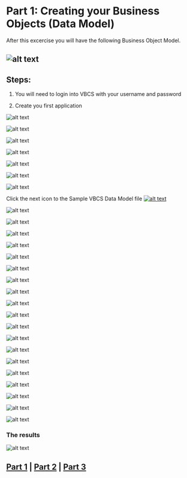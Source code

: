 # Part 1: Creating your Business Objects (Data Model)
After this excercise you will have the following Business Object Model.

![alt text](resources/images/bo/BO.png "Logo Title Text 1")
----
## Steps:
1. You will need to login into VBCS with your username and password

2. Create you first application

![alt text](resources/images/bo/1.png "Logo Title Text 1")

![alt text](resources/images/bo/2.png "Logo Title Text 1")

![alt text](resources/images/bo/3.png "Logo Title Text 1")

![alt text](resources/images/bo/4.png "Logo Title Text 1")

![alt text](resources/images/bo/5.png "Logo Title Text 1")

![alt text](resources/images/bo/6.png "Logo Title Text 1")

![alt text](resources/images/bo/7.png "Logo Title Text 1")

Click the next icon to the Sample VBCS Data Model file
<a href="resources/materials/Sample-VBCS-DataModel.xlsx">![alt text](resources/images/bo/8.png "Logo Title Text 1")</a>

![alt text](resources/images/bo/9.png "Logo Title Text 1")

![alt text](resources/images/bo/10.png "Logo Title Text 1")

![alt text](resources/images/bo/11.png "Logo Title Text 1")

![alt text](resources/images/bo/12.png "Logo Title Text 1")

![alt text](resources/images/bo/13.png "Logo Title Text 1")

![alt text](resources/images/bo/14.png "Logo Title Text 1")

![alt text](resources/images/bo/15.png "Logo Title Text 1")

![alt text](resources/images/bo/16.png "Logo Title Text 1")

![alt text](resources/images/bo/17.png "Logo Title Text 1")

![alt text](resources/images/bo/18.png "Logo Title Text 1")

![alt text](resources/images/bo/19.png "Logo Title Text 1")

![alt text](resources/images/bo/20.png "Logo Title Text 1")

![alt text](resources/images/bo/21.png "Logo Title Text 1")

![alt text](resources/images/bo/22.png "Logo Title Text 1")

![alt text](resources/images/bo/23.png "Logo Title Text 1")

![alt text](resources/images/bo/24.png "Logo Title Text 1")

![alt text](resources/images/bo/25.png "Logo Title Text 1")

![alt text](resources/images/bo/26.png "Logo Title Text 1")

![alt text](resources/images/bo/27.png "Logo Title Text 1")

### The results

![alt text](resources/images/bo/28.png "Logo Title Text 1")

## [Part 1](PART_1.md) | [Part 2](PART_2.md) | [Part 3](PART_3.md)
